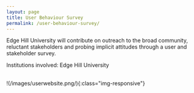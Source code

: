 ```yaml
---
layout: page
title: User Behaviour Survey
permalink: /user-behaviour-survey/
---
```


Edge Hill University will contribute on outreach to the broad community, reluctant stakeholders and probing implicit attitudes through a user and stakeholder survey.

Institutions involved: Edge Hill University

<br>
!(/images/userwebsite.png/){:class="img-responsive"} 
